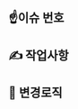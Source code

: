 ## ☝️이슈 번호
<!-- 자신이 작업한 이슈 번호를 적어주세요. -->
<!-- 예) Issue #1 -->

## ✍️ 작업사항
<!-- 작업사항에 대한 내용을 적어주세요. -->

## 🌲 변경로직
<!-- 변경된 사항이 있다면 적어주세요. -->
<!-- 없다면 지우셔도 됩니다.-->
